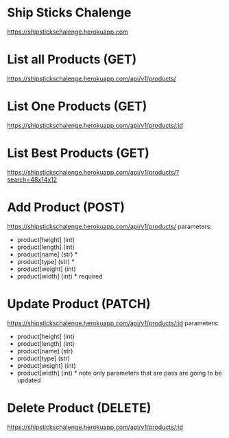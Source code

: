 # Ship Sticks Chalenge

https://shipstickschalenge.herokuapp.com

# List all Products (GET)
https://shipstickschalenge.herokuapp.com/api/v1/products/

# List One Products (GET)
https://shipstickschalenge.herokuapp.com/api/v1/products/:id

# List Best Products (GET)
https://shipstickschalenge.herokuapp.com/api/v1/products/?search=48x14x12


# Add Product (POST)
https://shipstickschalenge.herokuapp.com/api/v1/products/
parameters: 
 - product[height] (int)
 - product[length] (int)
 - product[name] (str) *
 - product[type] (str) *
 - product[weight] (int)
 - product[width] (int)
\* required

# Update Product (PATCH)
https://shipstickschalenge.herokuapp.com/api/v1/products/:id
parameters: 
 - product[height] (int)
 - product[length] (int)
 - product[name] (str)
 - product[type] (str)
 - product[weight] (int)
 - product[width] (int)
\* note only parameters that are pass are going to be updated 

# Delete Product (DELETE)
https://shipstickschalenge.herokuapp.com/api/v1/products/:id



